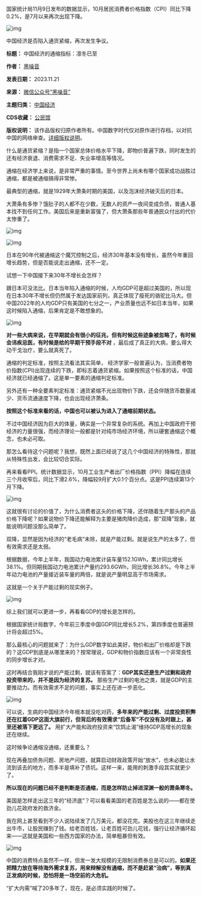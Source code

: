 国家统计局11月9日发布的数据显示，10月居民消费者价格指数（CPI）同比下降0.2%，是7月以来再次出现下降。


![img](https://chinadigitaltimes.net/chinese/files/2023/11/post-702447-655ce490eb14f.png)


中国经济是否陷入通货紧缩，再次发生争议。




**标题：** 中国经济的通缩指标：凛冬已至  

**作者：** [黑噪音](https://chinadigitaltimes.net/space/黑噪音)  

**发表日期：** 2023.11.21  

**来源：** [微信公众号“黑噪音”](https://web.archive.org/web/20231121171604/https://mp.weixin.qq.com/s/Z1xy8qWrSbqQesGIDzO46A)  

**主题归类：** [中国经济](https://chinadigitaltimes.net/space/中国经济)  

**CDS收藏：** [公民馆](https://chinadigitaltimes.net/space/%E5%85%AC%E6%B0%91%E9%A6%86)  

**版权说明：** 该作品版权归原作者所有。中国数字时代仅对原作进行存档，以对抗中国的网络审查。[详细版权说明](https://chinadigitaltimes.net/chinese/copyright)。


什么是通货紧缩？是指一个国家总体价格水平下降，即物价普遍下跌，同时发生的还有经济衰退、消费需求不足、失业率增高等情况。


通缩在经济学上来说，是非常严重的事情。至今世界上尚未有哪个国家成功战胜过通缩，都是被通缩搞得非常惨。


最典型的通缩，就是1929年大萧条时期的美国，以及泡沫经济破灭后的日本。


大萧条有多惨？饿肚子的人都不在少数，无数人的资产一夜间变成负债，普通人基本找不到任何工作。美国后来是重新富强了，但大萧条那些年普通民众付出的代价太惨重了。


![img](https://chinadigitaltimes.net/chinese/files/2023/11/post-702447-655ce4910fe4a.png)


![img](https://chinadigitaltimes.net/chinese/files/2023/11/post-702447-655ce49139f5e.png)


日本在90年代被通缩这个魔咒控制之后，经济30年基本没有增长，虽然今年重回增长趋势，但是否能说走出通缩，还不一定。


试想一下中国接下来30年不增长会怎样？


跟日本可没法比。日本当年陷入通缩的时候，人均GDP可是超过美国的，所以现在日本30年不增长但仍然属于发达国家前列，真正体现了瘦死的骆驼比马大。但中国2022年的人均GDP只有美国的七分之一，产业质量也远不如日本当年，如果这时候陷入通缩，后果肯定是不敢想象的。


![img](https://chinadigitaltimes.net/chinese/files/2023/11/post-702447-655ce49151dec.png)


**对一些大病来说，在早期就会有很小的征兆，但有时候这些迹象被忽略了，有时候会讳疾忌医，有时候是给的早期干预手段不对** ，最后成了真正的大病，要么得大动干戈治疗，要么就真死了。


通缩的判定标准，按照主流看法其实简单， 经济学家一般普遍认为，当消费者物价指数(CPI)出现连续的下跌，即标志着通货紧缩。如果按照这个标准的话，中国经济就已经通缩了。这是单一要素的通缩判定标准。


另外还有一种全要素判定标准：通货紧缩不光出现物价下跌，还会伴随货币数量减少、货币流通速度下降，也会出现经济萧条。


**按照这个标准来看的话，中国也可以被认为进入了通缩前期状态。** 


不过中国经济因为巨大的体量，确实是一个异常复杂的系统。再加上中国政府干预经济的力量很强，而经济理论一般都是针对纯市场经济环境，所以硬套通缩这个概念，也未必可取。


那怎么看待这个问题呢？我想，既然上面已经说了这几个中国经济的特殊性，那就从特殊性出发，会比较切合实际。


再来看看PPI。统计数据显示，10月工业生产者出厂价格指数（PPI）降幅在连续三个月收窄后，同比下滑2.6%，降幅较9月扩大0.1个百分点。这是PPI连续第13个月下降。 


![img](https://chinadigitaltimes.net/chinese/files/2023/11/post-702447-655ce49177293.png)


这就很有讨论的价值了，为什么消费者这头的价格下降，还伴随着生产那头的产品价格下降呢？如果说物价下降还能解释为主要是猪肉降价造成，那“双降”现象，就能说明问题没那么简单了。


双降，显然是因为经济的“老毛病”未除，就是产能过剩。就是说生产的太多了，但有效需求还是太弱。


根据数据，今年上半年，我国动力电池累计装车量152.1GWh，累计同比增长38.1%。但同期我国动力电池累计产量约293.6GWh，同比增长36.8%。今年上半年动力电池的产量接近装车量的两倍，就是说产量明显高于市场需求。 


这就是一个关于产能过剩的现实例子。


![img](https://chinadigitaltimes.net/chinese/files/2023/11/post-702447-655ce491a106a.png)


综上我们就可以更进一步，再看看GDP的增长是怎样的。


根据国家统计局数字，今年前三季度中国GDP同比增长5.2%，第四季度也普遍预计将会超过5%。


那么最核心的问题就来了：为什么GDP数字如此美好，物价和出厂价格却是下跌的？这GDP到底是从哪里来的？按常理说，GDP和物价指数应该有一个非常良性的同步增长才对。


这时再结合我刚才说的产能过剩，就该有答案了：**GDP其实还是生产过剩和政府投资带来的，并不是因为经济的复苏。** 那些生产过剩的电池之类，就是GDP的主要推动力。而有效需求不足的问题，事实上还在进一步恶化。


![img](https://chinadigitaltimes.net/chinese/files/2023/11/post-702447-655ce491c6124.png)


可以说，生病的中国经济今年根本就没吃对药，**多年来的产能过剩、过度投资积弊还在扛着GDP这面大旗前行，但背后的有效需求“后备军”不仅没有及时跟上，甚至还被落下更远了。** 用扩大产能和政府投资来“饮鸩止渴”维持GDP高增长的现象还在继续。


这时候争论通缩没通缩，还重要么？


现在再叠加债务问题、房地产问题，就算启动财政政策开始“放水”，也未必能让水流到该去的地方，而多半是填补了债坑。这样一来，能用的刺激手段其实就更少了。


**所以现在的问题已经不是判断是否通缩，而是怎样防止掉进深渊一般的萧条寒冬。** 


美国是怎样走出这三年的“经济底”？可以看看美国的老百姓是怎么说的——都在使劲儿花政府发的救济金。


我在网上甚至看到不少人说陆续发了几万美元，都没花完。美股也在这三年继续走出牛市，让股民赚到了钱。给老百姓钱，让老百姓可劲儿花钱，强行让经济循环起来——这就是美国和一些西方国家的办法，简单粗暴但有效。


![img](https://chinadigitaltimes.net/chinese/files/2023/11/post-702447-655ce49201a0a.png)


中国的消费特点虽然不一样，但发一发大规模的无限制消费券总是可以的。**如果还把精力放在等待海外需求复苏，用来辩解没有通缩，而不是赶紧“治病”，等到真正发病的时候，恐怕将是一场空前的大危机。** 


“扩大内需”喊了20多年了，现在，是必须实践的时候了。

